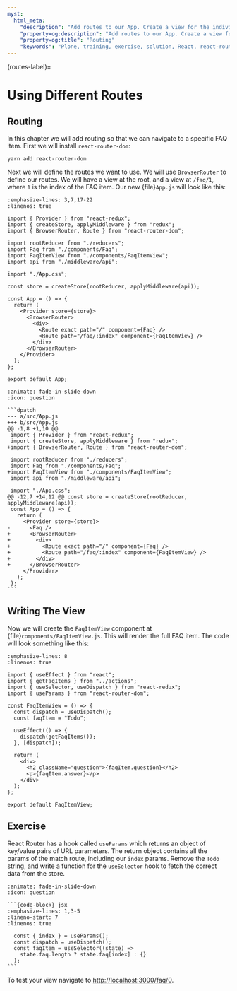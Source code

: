 ```yaml
---
myst:
  html_meta:
    "description": "Add routes to our App. Create a view for the individual FAQ entries."
    "property=og:description": "Add routes to our App. Create a view for the individual FAQ entries."
    "property=og:title": "Routing"
    "keywords": "Plone, training, exercise, solution, React, react-router-dom"
---
```


(routes-label)=

# Using Different Routes

## Routing

In this chapter we will add routing so that we can navigate to a specific FAQ item.
First we will install `react-router-dom`:

```shell
yarn add react-router-dom
```

Next we will define the routes we want to use.
We will use `BrowserRouter` to define our routes.
We will have a view at the root, and a view at `/faq/1`, where `1` is the index of the FAQ item.
Our new {file}`App.js` will look like this:

```{code-block} jsx
:emphasize-lines: 3,7,17-22
:linenos: true

import { Provider } from "react-redux";
import { createStore, applyMiddleware } from "redux";
import { BrowserRouter, Route } from "react-router-dom";

import rootReducer from "./reducers";
import Faq from "./components/Faq";
import FaqItemView from "./components/FaqItemView";
import api from "./middleware/api";

import "./App.css";

const store = createStore(rootReducer, applyMiddleware(api));

const App = () => {
  return (
    <Provider store={store}>
      <BrowserRouter>
        <div>
          <Route exact path="/" component={Faq} />
          <Route path="/faq/:index" component={FaqItemView} />
        </div>
      </BrowserRouter>
    </Provider>
  );
};

export default App;

```

````{dropdown} Differences
:animate: fade-in-slide-down
:icon: question

```dpatch
--- a/src/App.js
+++ b/src/App.js
@@ -1,8 +1,10 @@
 import { Provider } from "react-redux";
 import { createStore, applyMiddleware } from "redux";
+import { BrowserRouter, Route } from "react-router-dom";

 import rootReducer from "./reducers";
 import Faq from "./components/Faq";
+import FaqItemView from "./components/FaqItemView";
 import api from "./middleware/api";

 import "./App.css";
@@ -12,7 +14,12 @@ const store = createStore(rootReducer, applyMiddleware(api));
 const App = () => {
   return (
     <Provider store={store}>
-      <Faq />
+      <BrowserRouter>
+        <div>
+          <Route exact path="/" component={Faq} />
+          <Route path="/faq/:index" component={FaqItemView} />
+        </div>
+      </BrowserRouter>
     </Provider>
   );
 };
```
````

## Writing The View

Now we will create the `FaqItemView` component at {file}`components/FaqItemView.js`.
This will render the full FAQ item.
The code will look something like this:

```{code-block} jsx
:emphasize-lines: 8
:linenos: true

import { useEffect } from "react";
import { getFaqItems } from "../actions";
import { useSelector, useDispatch } from "react-redux";
import { useParams } from "react-router-dom";

const FaqItemView = () => {
  const dispatch = useDispatch();
  const faqItem = "Todo";

  useEffect(() => {
    dispatch(getFaqItems());
  }, [dispatch]);

  return (
    <div>
      <h2 className="question">{faqItem.question}</h2>
      <p>{faqItem.answer}</p>
    </div>
  );
};

export default FaqItemView;
```

## Exercise

React Router has a hook called `useParams` which returns an object of key/value pairs of URL parameters.
The return object contains all the params of the match route, including our `index` params.
Remove the `Todo` string, and write a function for the `useSelector` hook to fetch the correct data from the store.

````{dropdown} Solution
:animate: fade-in-slide-down
:icon: question

```{code-block} jsx
:emphasize-lines: 1,3-5
:lineno-start: 7
:linenos: true

  const { index } = useParams();
  const dispatch = useDispatch();
  const faqItem = useSelector((state) =>
    state.faq.length ? state.faq[index] : {}
  );
```
````

To test your view navigate to <http://localhost:3000/faq/0>.

